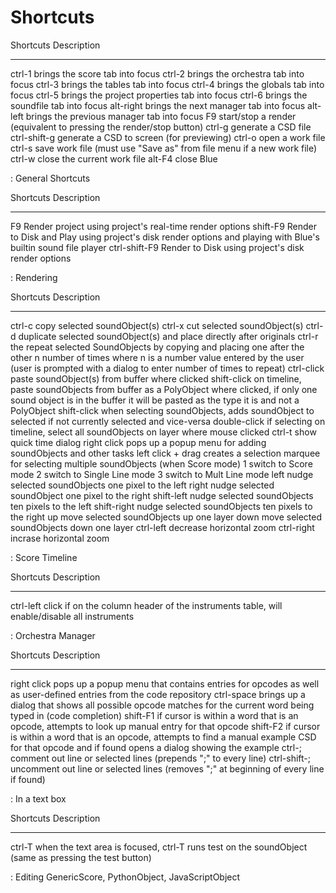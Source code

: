 Shortcuts
=========

  Shortcuts      Description
  -------------- -------------------------------------------------------------------------
  ctrl-1         brings the score tab into focus
  ctrl-2         brings the orchestra tab into focus
  ctrl-3         brings the tables tab into focus
  ctrl-4         brings the globals tab into focus
  ctrl-5         brings the project properties tab into focus
  ctrl-6         brings the soundfile tab into focus
  alt-right      brings the next manager tab into focus
  alt-left       brings the previous manager tab into focus
  F9             start/stop a render (equivalent to pressing the render/stop button)
  ctrl-g         generate a CSD file
  ctrl-shift-g   generate a CSD to screen (for previewing)
  ctrl-o         open a work file
  ctrl-s         save work file (must use "Save as" from file menu if a new work file)
  ctrl-w         close the current work file
  alt-F4         close Blue

  : General Shortcuts

  Shortcuts       Description
  --------------- -----------------------------------------------------------------------------------------------------------------
  F9              Render project using project's real-time render options
  shift-F9        Render to Disk and Play using project's disk render options and playing with Blue's builtin sound file player
  ctrl-shift-F9   Render to Disk using project's disk render options

  : Rendering

  Shortcuts           Description
  ------------------- -----------------------------------------------------------------------------------------------------------------------------------------------------------------------------------------------------------------
  ctrl-c              copy selected soundObject(s)
  ctrl-x              cut selected soundObject(s)
  ctrl-d              duplicate selected soundObject(s) and place directly after originals
  ctrl-r              the repeat selected SoundObjects by copying and placing one after the other n number of times where n is a number value entered by the user (user is prompted with a dialog to enter number of times to repeat)
  ctrl-click          paste soundObject(s) from buffer where clicked
  shift-click         on timeline, paste soundObjects from buffer as a PolyObject where clicked, if only one sound object is in the buffer it will be pasted as the type it is and not a PolyObject
  shift-click         when selecting soundObjects, adds soundObject to selected if not currently selected and vice-versa
  double-click        if selecting on timeline, select all soundObjects on layer where mouse clicked
  ctrl-t              show quick time dialog
  right click         pops up a popup menu for adding soundObjects and other tasks
  left click + drag   creates a selection marquee for selecting multiple soundObjects (when Score mode)
  1                   switch to Score mode
  2                   switch to Single Line mode
  3                   switch to Mult Line mode
  left                nudge selected soundObjects one pixel to the left
  right               nudge selected soundObject one pixel to the right
  shift-left          nudge selected soundObjects ten pixels to the left
  shift-right         nudge selected soundObjects ten pixels to the right
  up                  move selected soundObjects up one layer
  down                move selected soundObjects down one layer
  ctrl-left           decrease horizontal zoom
  ctrl-right          incrase horizontal zoom

  : Score Timeline

  Shortcuts         Description
  ----------------- ---------------------------------------------------------------------------------------
  ctrl-left click   if on the column header of the instruments table, will enable/disable all instruments

  : Orchestra Manager

  Shortcuts      Description
  -------------- -----------------------------------------------------------------------------------------------------------------------------------------------------
  right click    pops up a popup menu that contains entries for opcodes as well as user-defined entries from the code repository
  ctrl-space     brings up a dialog that shows all possible opcode matches for the current word being typed in (code completion)
  shift-F1       if cursor is within a word that is an opcode, attempts to look up manual entry for that opcode
  shift-F2       if cursor is within a word that is an opcode, attempts to find a manual example CSD for that opcode and if found opens a dialog showing the example
  ctrl-;         comment out line or selected lines (prepends ";" to every line)
  ctrl-shift-;   uncomment out line or selected lines (removes ";" at beginning of every line if found)

  : In a text box

  Shortcuts   Description
  ----------- -------------------------------------------------------------------------------------------------------
  ctrl-T      when the text area is focused, ctrl-T runs test on the soundObject (same as pressing the test button)

  : Editing GenericScore, PythonObject, JavaScriptObject
